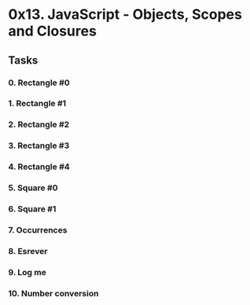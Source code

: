 # 0x13. JavaScript - Objects, Scopes and Closures

## Tasks

### 0. Rectangle #0

### 1. Rectangle #1

### 2. Rectangle #2

### 3. Rectangle #3

### 4. Rectangle #4

### 5. Square #0

### 6. Square #1

### 7. Occurrences

### 8. Esrever

### 9. Log me

### 10. Number conversion
